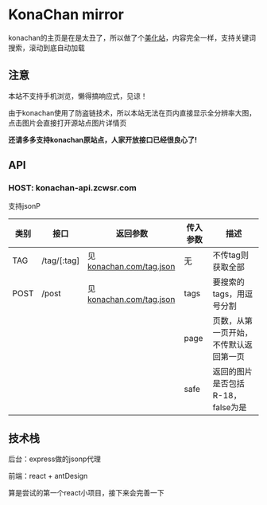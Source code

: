 # KonaChan mirror
konachan的主页是在是太丑了，所以做了个[美化站](http://konachan.zcwsr.com)，内容完全一样，支持关键词搜索，滚动到底自动加载

## 注意
本站不支持手机浏览，懒得搞响应式，见谅！

由于konachan使用了防盗链技术，所以本站无法在页内直接显示全分辨率大图，点击图片会直接打开源站点图片详情页

__还请多多支持konachan原站点，人家开放接口已经很良心了!__

## API
### HOST: konachan-api.zcwsr.com
支持jsonP

类别 | 接口 | 返回参数 | 传入参数 | 描述
--- | --- | --- | --- | ---
TAG | /tag/[:tag] | 见[konachan.com/tag.json](http://konachan.com/tag.json) | 无 | 不传tag则获取全部
POST | /post | 见[konachan.com/tag.json](http://konachan.com/post.json) | tags | 要搜索的tags，用逗号分割
| | | | page | 页数，从第一页开始，不传默认返回第一页
| | | | safe | 返回的图片是否包括R-18，false为是

 ## 技术栈
 后台：express做的jsonp代理

 前端：react + antDesign 

 算是尝试的第一个react小项目，接下来会完善一下

